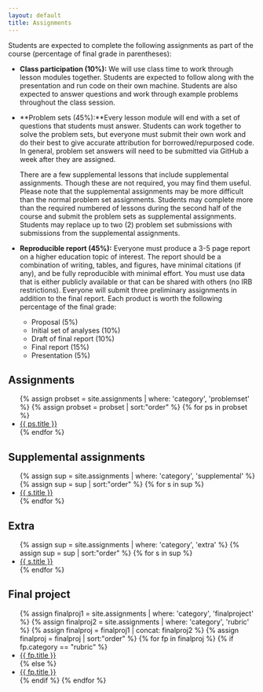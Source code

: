 ```yaml
---
layout: default
title: Assignments
---
```


Students are expected to complete the following assignments as part of
the course (percentage of final grade in parentheses): 

- **Class participation (10%):** We will use class time to work
  through lesson modules together. Students are expected to follow
  along with the presentation and run code on their own
  machine. Students are also expected to answer questions and work
  through example problems throughout the class session.

- **Problem sets (45%):**Every lesson module will end with a set of
  questions that students must answer. Students can work together to
  solve the problem sets, but everyone must submit their own work and
  do their best to give accurate attribution for borrowed/repurposed
  code. In general, problem set answers will need to be submitted via
  GitHub a week after they are assigned.
  
  There are a few supplemental lessons that include supplemental
  assignments. Though these are not required, you may find them
  useful. Please note that the supplemental assignments may be more
  difficult than the normal problem set assignments. Students may
  complete more than the required numbered of lessons during the
  second half of the course and submit the problem sets as
  supplemental assignments. Students may replace up to two (2) problem
  set submissions with submissions from the supplemental assignments.
  
- **Reproducible report (45%):** Everyone must produce a 3-5 page
  report on a higher education topic of interest. The report should be
  a combination of writing, tables, and figures, have minimal
  citations (if any), and be fully reproducible with minimal
  effort. You must use data that is either publicly available or that
  can be shared with others (no IRB restrictions). Everyone will
  submit three preliminary assignments in addition to the final
  report. Each product is worth the following percentage of the final
  grade:
  - Proposal (5%)  
  - Initial set of analyses (10%)  
  - Draft of final report (10%)  
  - Final report (15%)  
  - Presentation (5%)
  
## Assignments

<ul class="assignments">
{% assign probset = site.assignments | where: 'category', 'problemset' %}
{% assign probset = probset | sort:"order"  %}
{% for ps in probset %}
	<li class="do">
		<a href="{{ ps.url | prepend: site.baseurl }}.html">{{ ps.title }}</a>
	</li>
{% endfor %}
</ul>

## Supplemental assignments

<ul class="assignments">
{% assign sup = site.assignments | where: 'category', 'supplemental' %}
{% assign sup = sup | sort:"order"  %}
{% for s in sup %}
	<li class="do">
		<a href="{{ s.url | prepend: site.baseurl }}.html">{{ s.title }}</a>
	</li>
{% endfor %}
</ul>

## Extra

<ul class="assignments">
{% assign sup = site.assignments | where: 'category', 'extra' %}
{% assign sup = sup | sort:"order"  %}
{% for s in sup %}
	<li class="do">
		<a href="{{ s.url | prepend: site.baseurl }}.html">{{ s.title }}</a>
	</li>
{% endfor %}
</ul>

## Final project

<ul class="assignments">
{% assign finalproj1 = site.assignments | where: 'category', 'finalproject' %}
{% assign finalproj2 = site.assignments | where: 'category', 'rubric' %}
{% assign finalproj = finalproj1 | concat: finalproj2 %}
{% assign finalproj = finalproj | sort:"order"  %}
{% for fp in finalproj %}
{% if fp.category == "rubric" %}
<li class="rubric">
	<a href="{{ fp.url | prepend: site.baseurl }}.html">{{ fp.title }}</a>
</li>
{% else %}
<li class="do">
	<a href="{{ fp.url | prepend: site.baseurl }}.html">{{ fp.title }}</a>
</li>
{% endif %}
{% endfor %}
</ul>
